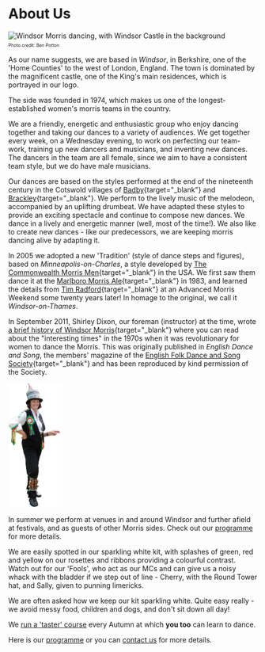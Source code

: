 <div id="google_translate_element"></div>

About Us
========

<div class="img-right">
  <img src="/img/banner3-cropped.jpg" alt="Windsor Morris dancing, with Windsor Castle in the background" title="that's Windsor Castle in the background" /><br/><span style="font-size: xx-small;">Photo credit: Ben Potton</span>
</div>

As our name suggests, we are based in _Windsor_, in Berkshire, one of the 'Home Counties' to the west of London, England. The town is dominated by the magnificent castle, one of the King's main residences, which is portrayed in our logo.

The side was founded in 1974, which makes us one of the longest-established women's morris teams in the country.

We are a friendly, energetic and enthusiastic group who enjoy dancing together and taking our dances to a variety of audiences. We get together every week, on a Wednesday evening, to work on perfecting our team-work, training up new dancers and musicians, and inventing new dances. The dancers in the team are all female, since we aim to have a consistent team style, but we do have male musicians. 

Our dances are based on the styles performed at the end of the nineteenth century in the Cotswold villages of [Badby](http://badby.org.uk/){target="_blank"} and [Brackley](http://www.brackleynorthants-tc.gov.uk/){target="_blank"}. We perform to the lively music of the melodeon, accompanied by an uplifting drumbeat. We have adapted these styles to provide an exciting spectacle and continue to compose new dances. We dance in a lively and energetic manner (well, most of the time!). We also like to create new dances - like our predecessors, we are keeping morris dancing alive by adapting it.

In 2005 we adopted a new 'Tradition' (style of dance steps and figures), based on _Minneapolis-on-Charles_, a style developed by [The Commonwealth Morris Men](http://www.commonwealthmorris.org/){target="_blank"} in the USA. We first saw them dance it at the [Marlboro Morris Ale](https://www.facebook.com/MarlboroMorrisAle){target="_blank"} in 1983, and learned the details from [Tim Radford](http://www.timradford.com/tim.html){target="_blank"} at an Advanced Morris Weekend some twenty years later!  In homage to the original, we call it _Windsor-on-Thames_.

In September 2011, Shirley Dixon, our foreman (instructor) at the time, wrote [a brief history of Windsor Morris](/doc/EFDSSarticle.pdf){target="_blank"} where you can read about the "interesting times" in the 1970s when it was revolutionary for women to dance the Morris. This was originally published in _English Dance and Song_, the members' magazine of the [English Folk Dance and Song Society](http://www.efdss.org/support-us){target="_blank"} and has been reproduced by kind permission of the Society. 

<img class='float-left' src="/img/Cherry%20pointing.jpg" height="250" width='auto'></div>

In summer we perform at venues in and around Windsor and further afield at festivals, and as guests of other Morris sides. Check out our [programme](/) for more details.

We are easily spotted in our sparkling white kit, with splashes of green, red and yellow on our rosettes and ribbons providing a colourful contrast. Watch out for our 'Fools', who act as our MCs and can give us a noisy whack with the bladder if we step out of line - Cherry, with the Round Tower hat, and Sally, given to punning limericks.

We are often asked how we keep our kit sparkling white. Quite easy really - we avoid messy food, children and dogs, and don't sit down all day!

We [run a 'taster' course](/course/) every Autumn at which **you too** can learn to dance.

Here is our [programme](/) or you can [contact us](/contact-us/) for more details.


